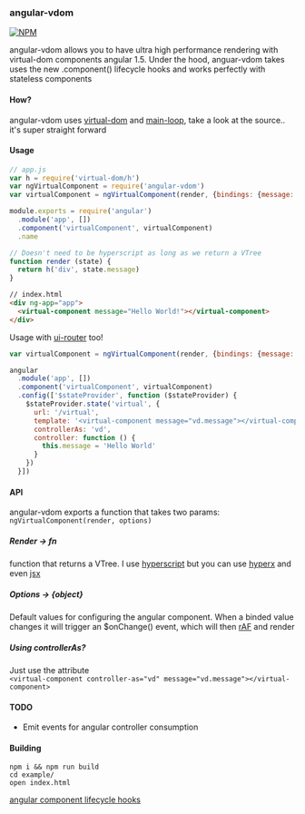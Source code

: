 ### angular-vdom

[![NPM][angular-vdom-icon]][angular-vdom-url]

angular-vdom allows you to have ultra high performance rendering with virtual-dom components angular 1.5. Under the hood, anguar-vdom takes uses the new .component() lifecycle hooks and works perfectly with stateless components

#### How?
angular-vdom uses [virtual-dom](https://github.com/Matt-Esch/virtual-dom) and [main-loop](https://github.com/raynos/main-loop), take a look at the source.. it's super straight forward

#### Usage
```js
// app.js
var h = require('virtual-dom/h')
var ngVirtualComponent = require('angular-vdom')
var virtualComponent = ngVirtualComponent(render, {bindings: {message: '<'}})

module.exports = require('angular')
  .module('app', [])
  .component('virtualComponent', virtualComponent)
  .name

// Doesn't need to be hyperscript as long as we return a VTree
function render (state) {
  return h('div', state.message)
}

```  

```html
// index.html
<div ng-app="app">
  <virtual-component message="Hello World!"></virtual-component>
</div>
```  

Usage with [ui-router](https://github.com/angular-ui/ui-router) too!
```js
var virtualComponent = ngVirtualComponent(render, {bindings: {message: '<'}})

angular
  .module('app', [])
  .component('virtualComponent', virtualComponent)
  .config(['$stateProvider', function ($stateProvider) {
    $stateProvider.state('virtual', {
      url: '/virtual',
      template: '<virtual-component message="vd.message"></virtual-component>',
      controllerAs: 'vd',
      controller: function () {
        this.message = 'Hello World'
      }
    })
  }])
```  

#### API  
angular-vdom exports a function that takes two params:  
`ngVirtualComponent(render, options)`  


##### Render -> fn  
function that returns a VTree. I use [hyperscript](https://github.com/dominictarr/hyperscript) but you can use [hyperx](https://github.com/substack/hyperx) and even [jsx](https://github.com/alexmingoia/jsx-transform)

##### Options -> {object}  
Default values for configuring the angular component. When a binded value changes it will trigger an $onChange() event, which will then [rAF](http://www.paulirish.com/2011/requestanimationframe-for-smart-animating/) and render

##### Using controllerAs?  
Just use the attribute  
`<virtual-component controller-as="vd" message="vd.message"></virtual-component>`

#### TODO
- Emit events for angular controller consumption


#### Building
``npm i && npm run build``  
``cd example/``  
``open index.html``

[angular component lifecycle hooks](https://docs.angularjs.org/guide/component)


[angular-vdom-icon]: https://nodei.co/npm/angular-vdom.png?downloads=true
[angular-vdom-url]: https://npmjs.org/package/angular-vdom
